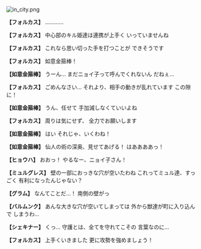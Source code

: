 
![in_city.png](../images/backgrounds/in_city.png)

**【フォルカス】**
…………

**【フォルカス】**
中心部のキル姫達は連携が上手く
いっていませんね

**【フォルカス】**
これなら思い切った手を打つことが
できそうです

**【フォルカス】**
如意金箍棒！

**【如意金箍棒】**
うーん…
まだニョイ子って呼んでくれないん
だねぇ…

**【フォルカス】**
ごめんなさい…
それより、相手の動きが乱れています
この隙に！

**【如意金箍棒】**
うん、任せて
手加減しなくていいよね

**【フォルカス】**
周りは気にせず、
全力でお願いします

**【如意金箍棒】**
はい
それじゃ、いくわね！

**【如意金箍棒】**
仙人の術の深奥、見せてあげる！
はああああっ！

**【ヒョウハ】**
おおっ！
やるなー、ニョイ子さん！

**【ミュルグレス】**
壁の一部におっきな穴が空いたわね
これってミュル達、すっごく
有利になったんじゃない？

**【グラム】**
なんてことだ…！
南側の壁がっ

**【バルムンク】**
あんな大きな穴が空いてしまっては
外から獣達が町に入り込んで
しまうわ…

**【シェキナー】**
くっ…
守護とは、全てを守れてこその
言葉なのに…

**【フォルカス】**
上手くいきました
更に攻勢を強めましょう！